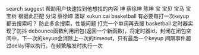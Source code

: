 search suggest 帮助用户快速找到他想找的内容
坤 蔡徐坤 陈坤
宝 宝贝 宝马 宝宝树
根据此匹配 分词
蔡徐坤 篮球
xukun cai basketball 有必要每打一次keyup都去搜索吗？ 防止多余搜索，性能问题
打完一个单词再去搜 basketball
定时器实现了防抖 debounce函数利用闭包(返回一个新函数)，将定时器id，封闭在闭包空间中，下一次的keyup会消除上一次的timeout，只有最后一个keyup 间隔事件超过delay得以执行，在频繁触发时执行一次